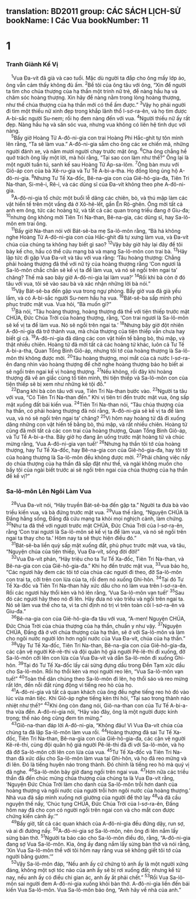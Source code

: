 translation: BD2011
group: CÁC SÁCH LỊCH-SỬ
bookName: I Các Vua 
bookNumber: 11
-------

<div class="title"><h1>1</h1><h3>Tranh Giành Kế Vị</h3></div>
<span class="verse 1vua_1_1"> <sup>1</sup>Vua Ða-vít đã già và cao tuổi. Mặc dù người ta đắp cho ông mấy lớp áo, ông vẫn cảm thấy không đủ ấm. </span>
<span class="verse 1vua_1_2"><sup>2</sup>Bề tôi của ông tâu với ông, “Xin để người ta tìm cho chúa thượng của hạ thần một trinh nữ trẻ, để nàng hầu hạ và chăm sóc hoàng thượng. Xin hãy để nàng nằm trong lòng hoàng thượng, như thế chúa thượng của hạ thần mới có thể ấm được.” </span>
<span class="verse 1vua_1_3"><sup>3</sup>Vậy họ phái người đi tìm một thiếu nữ xinh đẹp trong khắp lãnh thổ I-sơ-ra-ên, và họ tìm được A-bi-sắc người Su-nem; rồi họ đem nàng đến với vua. </span>
<span class="verse 1vua_1_4"><sup>4</sup>Người thiếu nữ ấy rất đẹp. Nàng hầu hạ và săn sóc vua, nhưng vua không có liên hệ tình dục với nàng.<br/></span>
<span class="verse 1vua_1_5"> <sup>5</sup>Bấy giờ Hoàng Tử A-đô-ni-gia con trai Hoàng Phi Hắc-ghít tự tôn mình lên rằng, “Ta sẽ làm vua.” A-đô-ni-gia sắm cho ông các xe chiến mã, những người đánh xe, và năm mươi người chạy trước mặt ông. </span>
<span class="verse 1vua_1_6"><sup>6</sup>Cha ông chẳng hề quở trách ông lấy một lời, mà hỏi rằng, “Tại sao con làm như thế?” Ông lại là một người tuấn tú, sanh kế sau Hoàng Tử Áp-sa-lôm. </span>
<span class="verse 1vua_1_7"><sup>7</sup>Ông bàn mưu với Giô-áp con của bà Xê-ru-gia và Tư Tế A-bi-a-tha. Họ đồng lòng ủng hộ A-đô-ni-gia. </span>
<span class="verse 1vua_1_8"><sup>8</sup>Nhưng Tư Tế Xa-đốc, Bê-na-gia con của Giê-hô-gia-đa, Tiên Tri Na-than, Si-mê-i, Rê-i, và các dũng sĩ của Ða-vít không theo phe A-đô-ni-gia.<br/></span>
<span class="verse 1vua_1_9"> <sup>9</sup>A-đô-ni-gia tổ chức một buổi lễ dâng các chiên, bò, và thú mập làm các vật hiến tế trên một vầng đá ở Xô-hê-lết, gần Ên Rô-ghên. Ông mời tất cả anh em ông, tức các hoàng tử, và tất cả các quan trong triều đang ở Giu-đa; </span>
<span class="verse 1vua_1_10"><sup>10</sup>nhưng ông không mời Tiên Tri Na-than, Bê-na-gia, các dũng sĩ, hay Sa-lô-môn em trai ông.<br/></span>
<span class="verse 1vua_1_11"> <sup>11</sup>Bấy giờ Na-than nói với Bát-sê-ba mẹ Sa-lô-môn rằng, “Bà há không nghe Hoàng Tử A-đô-ni-gia con của Hắc-ghít đã tự xưng làm vua, và Ða-vít chúa của chúng ta không hay biết gì sao? </span>
<span class="verse 1vua_1_12"><sup>12</sup>Vậy bây giờ hãy lại đây để tôi bày kế cho, hầu có thể cứu mạng bà và mạng Sa-lô-môn con trai bà. </span>
<span class="verse 1vua_1_13"><sup>13</sup>Hãy lập tức đi gặp Vua Ða-vít và tâu với vua rằng: ‘Tâu hoàng thượng: Chẳng phải hoàng thượng đã thề với nữ tỳ của hoàng thượng rằng ‘Con ngươi là Sa-lô-môn chắc chắn sẽ kế vị ta để làm vua, và nó sẽ ngồi trên ngai ta’ chăng? Thế mà sao bây giờ A-đô-ni-gia lại làm vua?’ </span>
<span class="verse 1vua_1_14"><sup>14</sup>Rồi khi bà còn ở đó tâu với vua, tôi sẽ vào sau bà và xác nhận những lời bà nói.”<br/></span>
<span class="verse 1vua_1_15"> <sup>15</sup>Vậy Bát-sê-ba đến gặp vua trong ngự phòng. Bấy giờ vua đã già yếu lắm, và có A-bi-sắc người Su-nem hầu hạ vua. </span>
<span class="verse 1vua_1_16"><sup>16</sup>Bát-sê-ba sấp mình phủ phục trước mặt vua. Vua hỏi, “Bà muốn gì?”<br/></span>
<span class="verse 1vua_1_17"> <sup>17</sup>Bà nói, “Tâu hoàng thượng, hoàng thượng đã thề với tiện thiếp trước mặt CHÚA, Ðức Chúa Trời của hoàng thượng, rằng, ‘Con trai ngươi là Sa-lô-môn sẽ kế vị ta để làm vua. Nó sẽ ngồi trên ngai ta.’ </span>
<span class="verse 1vua_1_18"><sup>18</sup>Nhưng bây giờ đột nhiên A-đô-ni-gia đã trở thành vua, mà chúa thượng của tiện thiếp vẫn chưa hay biết gì cả. </span>
<span class="verse 1vua_1_19"><sup>19</sup>A-đô-ni-gia đã dâng các con vật hiến tế bằng bò, thú mập, và thật nhiều chiên. Hoàng tử đã mời tất cả các hoàng tử khác, luôn cả Tư Tế A-bi-a-tha, Quan Tổng Binh Giô-áp, nhưng tôi tớ của hoàng thượng là Sa-lô-môn thì không được mời. </span>
<span class="verse 1vua_1_20"><sup>20</sup>Tâu hoàng thượng, mọi mắt của cả nước I-sơ-ra-ên đang nhìn vào hoàng thượng để chờ nghe hoàng thượng bảo họ biết ai sẽ ngồi trên ngai kế vị hoàng thượng. </span>
<span class="verse 1vua_1_21"><sup>21</sup>Nếu không, rồi đây khi hoàng thượng đã về an giấc cùng tổ tiên mình, thì tiện thiếp và Sa-lô-môn con của tiện thiếp sẽ bị xem như những kẻ tội đồ.”<br/></span>
<span class="verse 1vua_1_22"> <sup>22</sup>Ðang khi bà còn tâu với vua, Tiên Tri Na-than bước vào. </span>
<span class="verse 1vua_1_23"><sup>23</sup>Người ta tâu với vua, “Có Tiên Tri Na-than đến.” Khi vị tiên tri đến trước mặt vua, ông sấp mặt xuống đất bái kiến vua. </span>
<span class="verse 1vua_1_24"><sup>24</sup>Tiên Tri Na-than nói, “Tâu chúa thượng của hạ thần, có phải hoàng thượng đã nói rằng, ‘A-đô-ni-gia sẽ kế vị ta để làm vua, và nó sẽ ngồi trên ngai ta’ chăng? </span>
<span class="verse 1vua_1_25"><sup>25</sup>Vì hôm nay hoàng tử đã đi xuống dâng những con vật hiến tế bằng bò, thú mập, và rất nhiều chiên. Hoàng tử cũng đã mời tất cả các con trai của hoàng thượng, Quan Tổng Binh Giô-áp, và Tư Tế A-bi-a-tha. Bây giờ họ đang ăn uống trước mặt hoàng tử và chúc mừng rằng, ‘Vua A-đô-ni-gia vạn tuế!’ </span>
<span class="verse 1vua_1_26"><sup>26</sup>Nhưng hạ thần tôi tớ của hoàng thượng, hay Tư Tế Xa-đốc, hay Bê-na-gia con của Giê-hô-gia-đa, hay tôi tớ của hoàng thượng là Sa-lô-môn đều không được mời. </span>
<span class="verse 1vua_1_27"><sup>27</sup>Phải chăng việc nầy do chúa thượng của hạ thần đã sắp đặt như thế, và ngài không muốn cho bầy tôi của ngài biết trước ai sẽ ngồi trên ngai của chúa thượng của hạ thần để kế vị?”<br/></span>
<div class="title"><h3>Sa-lô-môn Lên Ngôi Làm Vua</h3></div>
<span class="verse 1vua_1_28"> <sup>28</sup>Vua Ða-vít nói, “Hãy truyền Bát-sê-ba đến gặp ta.” Người ta đưa bà vào triều kiến vua, và bà đứng trước mặt vua. </span>
<span class="verse 1vua_1_29"><sup>29</sup>Vua thề rằng, “Nguyện CHÚA là Ðấng hằng sống, Ðấng đã cứu mạng ta khỏi mọi nghịch cảnh, làm chứng. </span>
<span class="verse 1vua_1_30"><sup>30</sup>Như ta đã thề với ngươi trước mặt CHÚA, Ðức Chúa Trời của I-sơ-ra-ên, rằng ‘Con trai ngươi là Sa-lô-môn sẽ kế vị ta để làm vua, và nó sẽ ngồi trên ngai ta thay cho ta.’ Hôm nay ta sẽ thực hiện điều đó.”<br/></span>
<span class="verse 1vua_1_31"> <sup>31</sup>Bát-sê-ba liền quỳ sấp mặt xuống đất, phủ phục trước mặt vua, và tâu, “Nguyện chúa của tiện thiếp, Vua Ða-vít, sống đời đời!”<br/></span>
<span class="verse 1vua_1_32"> <sup>32</sup>Vua Ða-vít phán, “Hãy triệu cho ta Tư Tế Xa-đốc, Tiên Tri Na-than, và Bê-na-gia con của Giê-hô-gia-đa.” Khi họ đến trước mặt vua, </span>
<span class="verse 1vua_1_33"><sup>33</sup>vua bảo họ, “Các ngươi hãy đem các tôi tớ của chúa các ngươi đi theo, đỡ Sa-lô-môn con trai ta, cỡi trên con lừa của ta, rồi đem nó xuống Ghi-hôn. </span>
<span class="verse 1vua_1_34"><sup>34</sup>Tại đó Tư Tế Xa-đốc và Tiên Tri Na-than hãy xức dầu cho nó làm vua trên I-sơ-ra-ên. Rồi các ngươi hãy thổi kèn và hô lên rằng, ‘Vua Sa-lô-môn vạn tuế!’ </span>
<span class="verse 1vua_1_35"><sup>35</sup>Sau đó các ngươi hãy theo nó đi lên. Hãy đưa nó vào triều và ngồi trên ngai ta. Nó sẽ làm vua thế cho ta, vì ta chỉ định nó trị vì trên toàn cõi I-sơ-ra-ên và Giu-đa.”<br/></span>
<span class="verse 1vua_1_36"> <sup>36</sup>Bê-na-gia con của Giê-hô-gia-đa tâu với vua, “A-men! Nguyện CHÚA, Ðức Chúa Trời của chúa thượng của hạ thần, chuẩn y như vậy. </span>
<span class="verse 1vua_1_37"><sup>37</sup>Nguyện CHÚA, Ðấng đã ở với chúa thượng của hạ thần, sẽ ở với Sa-lô-môn và làm cho ngôi nước người lớn hơn ngôi nước của Vua Ða-vít, chúa của hạ thần.”<br/></span>
<span class="verse 1vua_1_38"> <sup>38</sup>Vậy Tư Tế Xa-đốc, Tiên Tri Na-than, Bê-na-gia con của Giê-hô-gia-đa, các cận vệ người Kê-rê-thi và đội quân hộ giá người Pê-lê-thi đi xuống, đỡ Sa-lô-môn cỡi lên con lừa của Vua Ða-vít và dẫn Sa-lô-môn đi xuống Ghi-hôn. </span>
<span class="verse 1vua_1_39"><sup>39</sup>Tại đó Tư Tế Xa-đốc lấy cái sừng đựng dầu trong Ðền Tạm xức dầu cho Sa-lô-môn. Rồi họ thổi kèn và mọi người reo lên, “Vua Sa-lô-môn vạn tuế!” </span>
<span class="verse 1vua_1_40"><sup>40</sup>Toàn thể dân chúng theo Sa-lô-môn đi lên, họ thổi sáo và reo mừng rất lớn, đến nỗi đất rúng động vì tiếng reo hò của họ.<br/></span>
<span class="verse 1vua_1_41"> <sup>41</sup>A-đô-ni-gia và tất cả quan khách của ông đều nghe tiếng reo hò đó vào lúc vừa mãn tiệc. Khi Giô-áp nghe tiếng kèn thì hỏi, “Tại sao trong thành náo nhiệt như thế?” </span>
<span class="verse 1vua_1_42"><sup>42</sup>Khi ông còn đang nói, Giô-na-than con của Tư Tế A-bi-a-tha vừa đến. A-đô-ni-gia nói, “Hãy vào đây, ông là một người được kính trọng; thế nào ông cũng đem tin mừng.”<br/></span>
<span class="verse 1vua_1_43"> <sup>43</sup>Giô-na-than đáp lời A-đô-ni-gia, “Không đâu! Vì Vua Ða-vít chúa của chúng ta đã lập Sa-lô-môn làm vua rồi. </span>
<span class="verse 1vua_1_44"><sup>44</sup>Hoàng thượng đã sai Tư Tế Xa-đốc, Tiên Tri Na-than, Bê-na-gia con của Giê-hô-gia-đa, các cận vệ người Kê-rê-thi, cùng đội quân hộ giá người Pê-lê-thi đã đi với Sa-lô-môn, và họ đã đỡ Sa-lô-môn cỡi lên con lừa của vua. </span>
<span class="verse 1vua_1_45"><sup>45</sup>Tư Tế Xa-đốc và Tiên Tri Na-than đã xức dầu cho Sa-lô-môn làm vua tại Ghi-hôn, và họ đã reo mừng và đi lên. Ðó là tiếng huyên náo trong thành. Ðó chính là tiếng reo hò mà quý vị đã nghe. </span>
<span class="verse 1vua_1_46"><sup>46</sup>Sa-lô-môn bây giờ đang ngồi trên ngai vua. </span>
<span class="verse 1vua_1_47"><sup>47</sup>Hơn nữa các triều thần đã đến chúc mừng chúa thượng của chúng ta là Vua Ða-vít rằng, ‘Nguyện Ðức Chúa Trời làm cho danh của Sa-lô-môn trỗi hơn danh của hoàng thượng và ngôi nước của người trỗi hơn ngôi nước của hoàng thượng.’ Nhà vua đã sấp mình xuống nơi giường của người để thờ lạy </span>
<span class="verse 1vua_1_48"><sup>48</sup>và đã cầu nguyện thế nầy, ‘Chúc tụng CHÚA, Ðức Chúa Trời của I-sơ-ra-ên, Ðấng hôm nay đã cho con có người ngồi trên ngai con và cho mắt con được chứng kiến cảnh ấy.’”<br/></span>
<span class="verse 1vua_1_49"> <sup>49</sup>Bấy giờ, tất cả các quan khách của A-đô-ni-gia đều đứng dậy, run sợ, và ai đi đường nấy. </span>
<span class="verse 1vua_1_50"><sup>50</sup>A-đô-ni-gia sợ Sa-lô-môn, nên ông đi lên nắm lấy sừng bàn thờ. </span>
<span class="verse 1vua_1_51"><sup>51</sup>Người ta báo cáo cho Sa-lô-môn điều đó, rằng, “A-đô-ni-gia đang sợ Vua Sa-lô-môn. Kìa, ông ấy đang nắm lấy sừng bàn thờ và nói rằng, ‘Xin Vua Sa-lô-môn thề với tôi hôm nay rằng vua sẽ không giết tôi tớ của người bằng gươm.’”<br/></span>
<span class="verse 1vua_1_52"> <sup>52</sup>Vậy Sa-lô-môn đáp, “Nếu anh ấy cứ chứng tỏ anh ấy là một người xứng đáng, không một sợi tóc nào của anh ấy sẽ bị rơi xuống đất; nhưng kể từ nay, nếu anh ấy có điều chi gian ác, anh ấy ắt phải chết.” </span>
<span class="verse 1vua_1_53"><sup>53</sup>Rồi Vua Sa-lô-môn sai người đem A-đô-ni-gia xuống khỏi bàn thờ. A-đô-ni-gia liền đến bái kiến Vua Sa-lô-môn. Vua Sa-lô-môn bảo ông, “Anh hãy về nhà của anh.”<br/></span>
